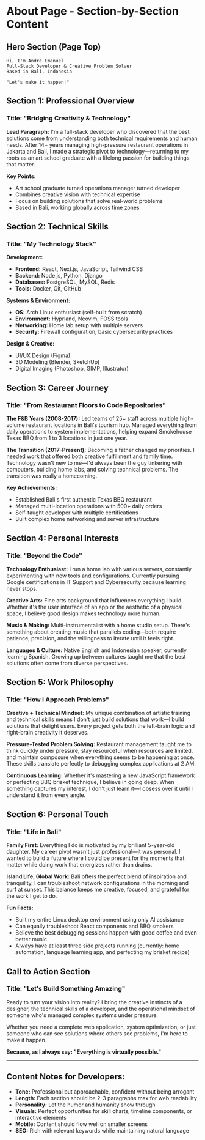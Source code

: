 # About Page - Section-by-Section Content

## Hero Section (Page Top)
```
Hi, I'm Andre Emanuel
Full-Stack Developer & Creative Problem Solver
Based in Bali, Indonesia

"Let's make it happen!"
```

## Section 1: Professional Overview
### Title: "Bridging Creativity & Technology"

**Lead Paragraph:**
I'm a full-stack developer who discovered that the best solutions come from understanding both technical requirements and human needs. After 14+ years managing high-pressure restaurant operations in Jakarta and Bali, I made a strategic pivot to technology—returning to my roots as an art school graduate with a lifelong passion for building things that matter.

**Key Points:**
- Art school graduate turned operations manager turned developer
- Combines creative vision with technical expertise
- Focus on building solutions that solve real-world problems
- Based in Bali, working globally across time zones

## Section 2: Technical Skills
### Title: "My Technology Stack"

**Development:**
- **Frontend:** React, Next.js, JavaScript, Tailwind CSS
- **Backend:** Node.js, Python, Django
- **Databases:** PostgreSQL, MySQL, Redis
- **Tools:** Docker, Git, GitHub

**Systems & Environment:**
- **OS:** Arch Linux enthusiast (self-built from scratch)
- **Environment:** Hyprland, Neovim, FOSS tools
- **Networking:** Home lab setup with multiple servers
- **Security:** Firewall configuration, basic cybersecurity practices

**Design & Creative:**
- UI/UX Design (Figma)
- 3D Modeling (Blender, SketchUp)
- Digital Imaging (Photoshop, GIMP, Illustrator)

## Section 3: Career Journey
### Title: "From Restaurant Floors to Code Repositories"

**The F&B Years (2008-2017):**
Led teams of 25+ staff across multiple high-volume restaurant locations in Bali's tourism hub. Managed everything from daily operations to system implementations, helping expand Smokehouse Texas BBQ from 1 to 3 locations in just one year.

**The Transition (2017-Present):**
Becoming a father changed my priorities. I needed work that offered both creative fulfillment and family time. Technology wasn't new to me—I'd always been the guy tinkering with computers, building home labs, and solving technical problems. The transition was really a homecoming.

**Key Achievements:**
- Established Bali's first authentic Texas BBQ restaurant
- Managed multi-location operations with 500+ daily orders
- Self-taught developer with multiple certifications
- Built complex home networking and server infrastructure

## Section 4: Personal Interests
### Title: "Beyond the Code"

**Technology Enthusiast:**
I run a home lab with various servers, constantly experimenting with new tools and configurations. Currently pursuing Google certifications in IT Support and Cybersecurity because learning never stops.

**Creative Arts:**
Fine arts background that influences everything I build. Whether it's the user interface of an app or the aesthetic of a physical space, I believe good design makes technology more human.

**Music & Making:**
Multi-instrumentalist with a home studio setup. There's something about creating music that parallels coding—both require patience, precision, and the willingness to iterate until it feels right.

**Languages & Culture:**
Native English and Indonesian speaker, currently learning Spanish. Growing up between cultures taught me that the best solutions often come from diverse perspectives.

## Section 5: Work Philosophy
### Title: "How I Approach Problems"

**Creative + Technical Mindset:**
My unique combination of artistic training and technical skills means I don't just build solutions that work—I build solutions that delight users. Every project gets both the left-brain logic and right-brain creativity it deserves.

**Pressure-Tested Problem Solving:**
Restaurant management taught me to think quickly under pressure, stay resourceful when resources are limited, and maintain composure when everything seems to be happening at once. These skills translate perfectly to debugging complex applications at 2 AM.

**Continuous Learning:**
Whether it's mastering a new JavaScript framework or perfecting BBQ brisket technique, I believe in going deep. When something captures my interest, I don't just learn it—I obsess over it until I understand it from every angle.

## Section 6: Personal Touch
### Title: "Life in Bali"

**Family First:**
Everything I do is motivated by my brilliant 5-year-old daughter. My career pivot wasn't just professional—it was personal. I wanted to build a future where I could be present for the moments that matter while doing work that energizes rather than drains.

**Island Life, Global Work:**
Bali offers the perfect blend of inspiration and tranquility. I can troubleshoot network configurations in the morning and surf at sunset. This balance keeps me creative, focused, and grateful for the work I get to do.

**Fun Facts:**
- Built my entire Linux desktop environment using only AI assistance
- Can equally troubleshoot React components and BBQ smokers
- Believe the best debugging sessions happen with good coffee and even better music
- Always have at least three side projects running (currently: home automation, language learning app, and perfecting my brisket recipe)

## Call to Action Section
### Title: "Let's Build Something Amazing"

Ready to turn your vision into reality? I bring the creative instincts of a designer, the technical skills of a developer, and the operational mindset of someone who's managed complex systems under pressure.

Whether you need a complete web application, system optimization, or just someone who can see solutions where others see problems, I'm here to make it happen.

**Because, as I always say: "Everything is virtually possible."**

---

## Content Notes for Developers:

- **Tone:** Professional but approachable, confident without being arrogant
- **Length:** Each section should be 2-3 paragraphs max for web readability
- **Personality:** Let the humor and humanity show through
- **Visuals:** Perfect opportunities for skill charts, timeline components, or interactive elements
- **Mobile:** Content should flow well on smaller screens
- **SEO:** Rich with relevant keywords while maintaining natural language